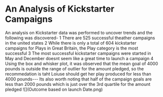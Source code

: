 # An Analysis of Kickstarter Campaigns
An analysis on Kickstarter data was performed  to uncover trends and the following was discovered- 
1 There are 525 successful theather campaigns in the united states 
2 While there is only a total of 604 kickstarter campaigns for Plays in Great Britain, the Play category is the most successful
3 The most successful kickstarter campaigns were started in May and December doesnt seem like a great time to launch a campaign
4 Using the box and whisker plot, it was observed that the mean goal of 4000 pounds is outside the range of outlier for the amount pledged, so the recommedation is taht Loiuse should get her play produced for less than 4000 pounds--- Its also worth noting that half of the campaign goals are less than 2000 pounds which is just over the 3rd quartile for the amount pledged
![](Outcome based on launch Date.png)


